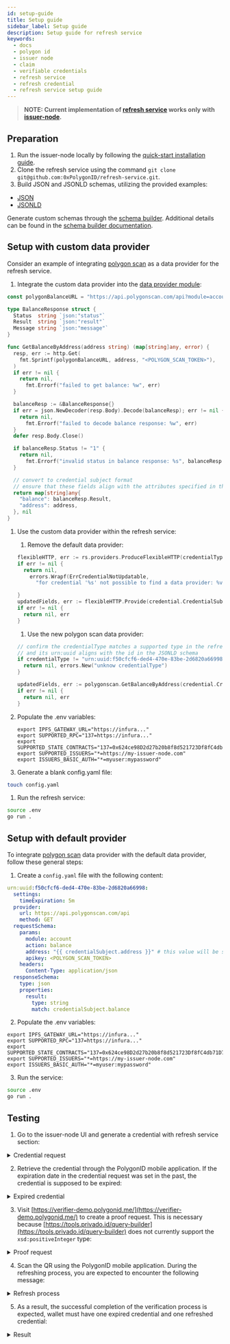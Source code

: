 ```yaml
---
id: setup-guide
title: Setup guide
sidebar_label: Setup guide
description: Setup guide for refresh service
keywords:
  - docs
  - polygon id
  - issuer node
  - claim
  - verifiable credentials
  - refresh service
  - refresh credential
  - refresh service setup guide
---
```


> **NOTE: Current implementation of [refresh service](https://github.com/0xPolygonID/refresh-service) works only with [issuer-node](https://github.com/0xPolygonID/issuer-node/).**

## Preparation

1. Run the issuer-node locally by following the [quick-start installation guide](https://github.com/0xPolygonID/issuer-node/#quick-start-installation).
1. Clone the refresh service using the command `git clone git@github.com:0xPolygonID/refresh-service.git`.
1. Build JSON and JSONLD schemas, utilizing the provided examples:

- [JSON](https://raw.githubusercontent.com/iden3/claim-schema-vocab/main/schemas/json/non-zero-balance.json)
- [JSONLD](https://raw.githubusercontent.com/iden3/claim-schema-vocab/main/schemas/json-ld/non-zero-balance.jsonld)

Generate custom schemas through the [schema builder](https://tools.privado.id/builder). Additional details can be found in the [schema builder documentation](/docs/issuer/schema-builder/).

## Setup with custom data provider

Consider an example of integrating [polygon scan](https://polygonscan.com/) as a data provider for the refresh service.

1. Integrate the custom data provider into the [data provider module](https://github.com/0xPolygonID/refresh-service/tree/main/providers):

```go
const polygonBalanceURL = "https://api.polygonscan.com/api?module=account&action=balance&address=%s&apikey=%s"

type BalanceResponse struct {
  Status  string `json:"status"`
  Result  string `json:"result"`
  Message string `json:"message"`
}

func GetBalanceByAddress(address string) (map[string]any, error) {
  resp, err := http.Get(
    fmt.Sprintf(polygonBalanceURL, address, "<POLYGON_SCAN_TOKEN>"),
  )
  if err != nil {
    return nil,
      fmt.Errorf("failed to get balance: %w", err)
  }

  balanceResp := &BalanceResponse{}
  if err = json.NewDecoder(resp.Body).Decode(balanceResp); err != nil {
    return nil,
      fmt.Errorf("failed to decode balance response: %w", err)
  }
  defer resp.Body.Close()

  if balanceResp.Status != "1" {
    return nil,
      fmt.Errorf("invalid status in balance response: %s", balanceResp.Message)
  }

  // convert to credential subject format
  // ensure that these fields align with the attributes specified in the JSONLD schema.
  return map[string]any{
    "balance": balanceResp.Result,
    "address": address,
  }, nil
}
```

1. Use the custom data provider within the refresh service:

   1. Remove the default data provider:

   ```go
   flexibleHTTP, err := rs.providers.ProduceFlexibleHTTP(credentialType)
   if err != nil {
     return nil,
       errors.Wrapf(ErrCredentialNotUpdatable,
         "for credential '%s' not possible to find a data provider: %v", credential.ID, err)

   }
   updatedFields, err := flexibleHTTP.Provide(credential.CredentialSubject)
   if err != nil {
     return nil, err
   }
   ```

   1. Use the new polygon scan data provider:

   ```go
   // confirm the credentialType matches a supported type in the refresh service,
   // and its urn:uuid aligns with the id in the JSONLD schema
   if credentialType != "urn:uuid:f50cfcf6-ded4-470e-83be-2d6820a66998" {
     return nil, errors.New("unknow credentialType")
   }

   updatedFields, err := polygonscan.GetBalanceByAddress(credential.CredentialSubject["address"].(string))
   if err != nil {
     return nil, err
   }
   ```

1. Populate the .env variables:
   ```
   export IPFS_GATEWAY_URL="https://infura..."
   export SUPPORTED_RPC="137=https://infura..."
   export SUPPORTED_STATE_CONTRACTS="137=0x624ce98D2d27b20b8f8d521723Df8fC4db71D79D"
   export SUPPORTED_ISSUERS="*=https://my-issuer-node.com"
   export ISSUERS_BASIC_AUTH="*=myuser:mypassword"
   ```
1. Generate a blank config.yaml file:

```bash
touch config.yaml
```

1. Run the refresh service:

```bash
source .env
go run .
```

## Setup with default provider

To integrate [polygon scan](https://polygonscan.com/) data provider with the default data provider, follow these general steps:

1. Create a `config.yaml` file with the following content:

```yaml
urn:uuid:f50cfcf6-ded4-470e-83be-2d6820a66998:
  settings:
    timeExpiration: 5m
  provider:
    url: https://api.polygonscan.com/api
    method: GET
  requestSchema:
    params:
      module: account
      action: balance
      address: "{{ credentialSubject.address }}" # this value will be substituted from the credentialSubject.address field
      apikey: <POLYGON_SCAN_TOKEN>
    headers:
      Content-Type: application/json
  responseSchema:
    type: json
    properties:
      result:
        type: string
        match: credentialSubject.balance
```

2. Populate the .env variables:

```
export IPFS_GATEWAY_URL="https://infura..."
export SUPPORTED_RPC="137=https://infura..."
export SUPPORTED_STATE_CONTRACTS="137=0x624ce98D2d27b20b8f8d521723Df8fC4db71D79D"
export SUPPORTED_ISSUERS="*=https://my-issuer-node.com"
export ISSUERS_BASIC_AUTH="*=myuser:mypassword"
```

3. Run the service:

```bash
source .env
go run .
```

## Testing

1. Go to the issuer-node UI and generate a credential with refresh service section:

  <details>
    <summary>Credential request</summary>
    <div align="center">
      <img src= {useBaseUrl("img/create-credential-with-refresh-service.png")} align="center" width="600px" />
    </div>
  </details>

2. Retrieve the credential through the PolygonID mobile application. If the expiration date in the credential request was set in the past, the credential is supposed to be expired:

  <details>
    <summary>Expired credential</summary>
    <div align="center">
      <img src= {useBaseUrl("img/expired-cred.png")} align="center" width="400px"/>
    </div>
  </details>

3. Visit [https://verifier-demo.polygonid.me/](https://verifier-demo.polygonid.me/) to create a proof request. This is necessary because [https://tools.privado.id/query-builder](https://tools.privado.id/query-builder) does not currently support the `xsd:positiveInteger` type:

  <details>
    <summary>Proof request</summary>
    <div align="center">
      <img src= {useBaseUrl("img/proof-request-refresh-service.png")} align="center" width="600px" />
    </div>
  </details>

4. Scan the QR using the PolygonID mobile application. During the refreshing process, you are expected to encounter the following message:

  <details>
    <summary>Refresh process</summary>
    <div align="center">
      <img src= {useBaseUrl("img/refresh-process.png")} align="center" width="400px" />
    </div>
  </details>

5. As a result, the successful completion of the verification process is expected, wallet must have one expired credential and one refreshed credential:

  <details>
    <summary>Result</summary>
    <div align="center">
      <img src= {useBaseUrl("img/refreshed-cred.png")} align="center" width="400px" />
    </div>
  </details>
